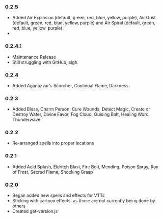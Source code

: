 ### 0.2.5
* Added Air Explosion (default, green, red, blue, yellow, purple), Air Gust (default, green, red, blue, yellow, purple) and Air Spiral (default, green, red, blue, yellow, purple).
* 
### 0.2.4.1
* Maintenance Release
* Still struggling with GitHub, sigh.

### 0.2.4
* Added  Aganazzar's Scorcher, Continual Flame, Darkness.

### 0.2.3
* Added Bless, Charm Person, Cure Wounds, Detect Magic, Create or Destroy Water, Divine Favor, Fog Cloud, Guiding Bolt, Healing Word, Thunderwave.

### 0.2.2
* Re-arranged spells into proper locations

### 0.2.1
* Added Acid Splash, Eldritch Blast, Fire Bolt, Mending, Poison Spray, Ray of Frost, Sacred Flame, Shocking Grasp

### 0.2.0
* Began added new spells and effects for VTTs
* Sticking with cartoon effects, as those are not currently being done by others
* Created get-version.js
